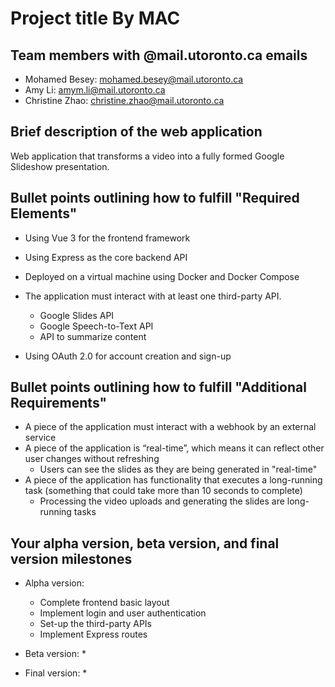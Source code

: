 # Project title By MAC

## Team members with @mail.utoronto.ca emails

* Mohamed Besey: mohamed.besey@mail.utoronto.ca
* Amy Li: amym.li@mail.utoronto.ca
* Christine Zhao: christine.zhao@mail.utoronto.ca

## Brief description of the web application

Web application that transforms a video into a fully formed 
Google Slideshow presentation.

## Bullet points outlining how to fulfill "Required Elements"

* Using Vue 3 for the frontend framework

* Using Express as the core backend API

* Deployed on a virtual machine using Docker and Docker Compose

* The application must interact with at least one third-party API.
  * Google Slides API
  * Google Speech-to-Text API
  * API to summarize content

* Using OAuth 2.0 for account creation and sign-up

## Bullet points outlining how to fulfill "Additional Requirements"

* A piece of the application must interact with a webhook by an external service
* A piece of the application is “real-time”, which means it can reflect other
user changes without refreshing
  * Users can see the slides as they are being generated in "real-time"
* A piece of the application has functionality that executes a long-running task
(something that could take more than 10 seconds to complete)
  * Processing the video uploads and generating the slides are 
    long-running tasks

## Your alpha version, beta version, and final version milestones

* Alpha version:
  * Complete frontend basic layout
  * Implement login and user authentication
  * Set-up the third-party APIs
  * Implement Express routes

* Beta version:
  * 

* Final version:
  * 